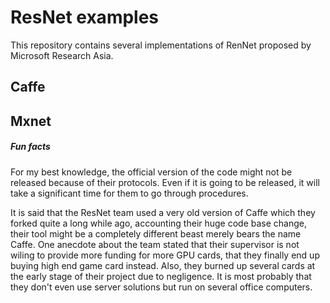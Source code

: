 # ResNet examples
This repository contains several implementations of RenNet proposed by Microsoft Research Asia.

## Caffe

## Mxnet

##### Fun facts
For my best knowledge, the official version of the code might not be released because of their protocols. Even if it is going to be released, it will take a significant time for them to go through procedures.

It is said that the ResNet team used a very old version of Caffe which they forked quite a long while ago, accounting their huge code base change, their tool might be a completely different beast merely bears the name Caffe.
One anecdote about the team stated that their supervisor is not wiling to provide more funding for more GPU cards, that they finally end up buying high end game card instead. Also, they burned up several cards at the early stage of their project due to negligence. It is most probably that they don't even use server solutions but run on several office computers.
